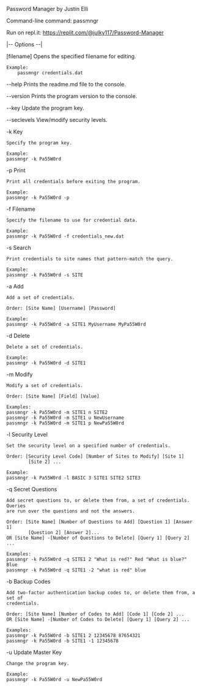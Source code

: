 Password Manager
by Justin Elli

Command-line command: passmngr

Run on repl.it: https://replit.com/@julky117/Password-Manager

|-- Options --|

[filename]
	Opens the specified filename for editing.
	
	Example:
		passmngr credentials.dat

--help
	Prints the readme.md file to the console.

--version
	Prints the program version to the console.

--key
	Update the program key.

--seclevels
	View/modify security levels.

-k	Key

	Specify the program key.

	Example:
	passmngr -k Pa55W0rd

-p	Print

	Print all credentials before exiting the program.

	Example:
	passmngr -k Pa55W0rd -p

-f	Filename

	Specify the filename to use for credential data.

	Example:
	passmngr -k Pa55W0rd -f credentials_new.dat

-s	Search

	Print credentials to site names that pattern-match the query.

	Example:
	passmngr -k Pa55W0rd -s SITE

-a	Add

	Add a set of credentials.

	Order: [Site Name] [Username] [Password]

	Example:
	passmngr -k Pa55W0rd -a SITE1 MyUsername MyPa55W0rd

-d	Delete

	Delete a set of credentials.

	Example:
	passmngr -k Pa55W0rd -d SITE1

-m	Modify

	Modify a set of credentials.

	Order: [Site Name] [Field] [Value]

	Examples:
	passmngr -k Pa55W0rd -m SITE1 n SITE2
	passmngr -k Pa55W0rd -m SITE1 u NewUsername
	passmngr -k Pa55W0rd -m SITE1 p NewPa55W0rd

-l	Security Level

	Set the security level on a specified number of credentials.
	
	Order: [Security Level Code] [Number of Sites to Modify] [Site 1]
			[Site 2] ...
	
	Example:
	passmngr -k Pa55W0rd -l BASIC 3 SITE1 SITE2 SITE3

-q	Secret Questions

	Add secret questions to, or delete them from, a set of credentials. Queries
	are run over the questions and not the answers.

	Order: [Site Name] [Number of Questions to Add] [Question 1] [Answer 1]
			[Question 2] [Answer 2]...
	OR [Site Name] -[Number of Questions to Delete] [Query 1] [Query 2] ...

	Examples:
	passmngr -k Pa55W0rd -q SITE1 2 "What is red?" Red "What is blue?" Blue
	passmngr -k Pa55W0rd -q SITE1 -2 "what is red" blue

-b	Backup Codes

	Add two-factor authentication backup codes to, or delete them from, a set of
	credentials.

	Order: [Site Name] [Number of Codes to Add] [Code 1] [Code 2] ...
	OR [Site Name] -[Number of Codes to Delete] [Query 1] [Query 2] ...

	Examples:
	passmngr -k Pa55W0rd -b SITE1 2 12345678 87654321
	passmngr -k Pa55W0rd -b SITE1 -1 12345678

-u	Update Master Key

	Change the program key.
	
	Example:
	passmngr -k Pa55W0rd -u NewPa55W0rd
